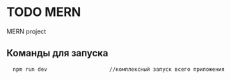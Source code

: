 # TODO MERN
MERN project

## Команды для запуска 
```sh
  npm run dev                    //комплексный запуск всего приложения
```
